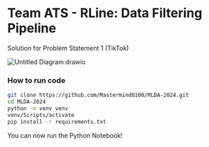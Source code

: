 # Team ATS - RLine: Data Filtering Pipeline
Solution for Problem Statement 1 (TikTok)

![Untitled Diagram drawio](https://github.com/Mastermind0100/MLDA-2024/assets/36445600/098da829-a930-449c-a095-4b32bc6b891c)


### How to run code
```bash
git clone https://github.com/Mastermind0100/MLDA-2024.git
cd MLDA-2024
python -m venv venv
venv/Scripts/activate
pip install -r requirements.txt
```

You can now run the Python Notebook!

